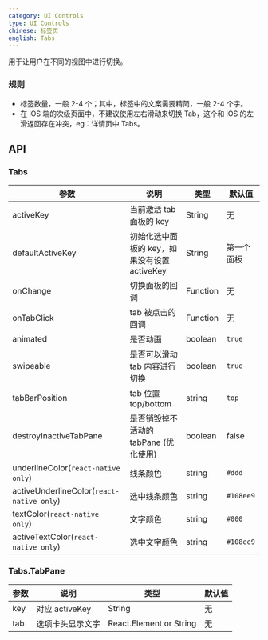 ```yaml
---
category: UI Controls
type: UI Controls
chinese: 标签页
english: Tabs
---
```



用于让用户在不同的视图中进行切换。

### 规则
- 标签数量，一般 2-4 个；其中，标签中的文案需要精简，一般 2-4 个字。
- 在 iOS 端的次级页面中，不建议使用左右滑动来切换 Tab，这个和 iOS 的左滑返回存在冲突，eg：详情页中 Tabs。


## API

### Tabs

| 参数             | 说明                                         | 类型     | 默认值        |
|------------------|----------------------------------------------|----------|---------------|
| activeKey        | 当前激活 tab 面板的 key                      | String   | 无            |
| defaultActiveKey | 初始化选中面板的 key，如果没有设置 activeKey | String   | 第一个面板    |
| onChange         | 切换面板的回调                               | Function | 无            |
| onTabClick       | tab 被点击的回调                             | Function | 无            |
| animated |  是否动画    |  boolean   |    `true`    |
| swipeable |  是否可以滑动 tab 内容进行切换    |  boolean   |    `true`    |
| tabBarPosition |    tab 位置 top/bottom        |  string    |    `top`        |
| destroyInactiveTabPane | 是否销毁掉不活动的 tabPane (优化使用) |  boolean    |    false   |
| underlineColor(`react-native only`) |   线条颜色       |  string    |    `#ddd`        |
| activeUnderlineColor(`react-native only`) |   选中线条颜色       |  string    |    `#108ee9`        |
| textColor(`react-native only`) |   文字颜色       |  string    |    `#000`        |
| activeTextColor(`react-native only`) |   选中文字颜色       |  string    |    `#108ee9`        |

### Tabs.TabPane

| 参数 | 说明             | 类型                    | 默认值 |
|------|------------------|-------------------------|--------|
| key  | 对应 activeKey   | String                  | 无     |
| tab  | 选项卡头显示文字 | React.Element or String | 无     |

